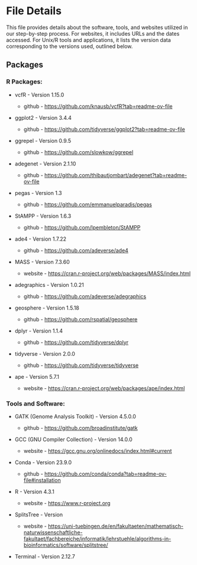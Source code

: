 # File Details

This file provides details about the software, tools, and websites utilized in our step-by-step process. For websites, it includes URLs and the dates accessed. For Unix/R tools and applications, it lists the version data corresponding to the versions used, outlined below.


## Packages 

### R Packages:
- vcfR - Version 1.15.0
  - github - https://github.com/knausb/vcfR?tab=readme-ov-file
    
- ggplot2 - Version 3.4.4
  - github - https://github.com/tidyverse/ggplot2?tab=readme-ov-file
    
- ggrepel - Version 0.9.5
  - github - https://github.com/slowkow/ggrepel

- adegenet - Version 2.1.10
  - github - https://github.com/thibautjombart/adegenet?tab=readme-ov-file
  
- pegas - Version 1.3
  - github - https://github.com/emmanuelparadis/pegas
      
- StAMPP - Version 1.6.3
  - github - https://github.com/lpembleton/StAMPP
    
- ade4 - Version 1.7.22
  - github - https://github.com/adeverse/ade4 
  
- MASS - Version 7.3.60
   - website - https://cran.r-project.org/web/packages/MASS/index.html 
 
- adegraphics - Version 1.0.21
    - github - https://github.com/adeverse/adegraphics
  
- geosphere - Version 1.5.18
    - github - https://github.com/rspatial/geosphere
      
- dplyr - Version 1.1.4
    - github - https://github.com/tidyverse/dplyr

- tidyverse - Version 2.0.0
    - github - https://github.com/tidyverse/tidyverse
      
- ape - Version 5.7.1
  - website - https://cran.r-project.org/web/packages/ape/index.html
      

### Tools and Software:
- GATK (Genome Analysis Toolkit) - Version 4.5.0.0
  - github - https://github.com/broadinstitute/gatk
      
- GCC (GNU Compiler Collection) - Version 14.0.0
  - website - https://gcc.gnu.org/onlinedocs/index.html#current
      
- Conda - Version 23.9.0
  - github - https://github.com/conda/conda?tab=readme-ov-file#installation
      
- R - Version 4.3.1
  - website - https://www.r-project.org
      
- SplitsTree - Version
  - website - https://uni-tuebingen.de/en/fakultaeten/mathematisch-naturwissenschaftliche-fakultaet/fachbereiche/informatik/lehrstuehle/algorithms-in-bioinformatics/software/splitstree/ 

- Terminal - Version 2.12.7











